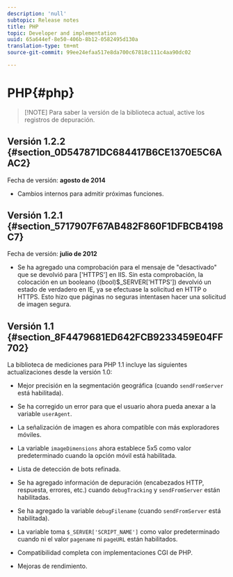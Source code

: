 ```yaml
---
description: 'null'
subtopic: Release notes
title: PHP
topic: Developer and implementation
uuid: 65a644ef-8e50-406b-8b12-0582495d130a
translation-type: tm+mt
source-git-commit: 99ee24efaa517e8da700c67818c111c4aa90dc02

---
```



# PHP{#php}

> [!NOTE] Para saber la versión de la biblioteca actual, active los registros de depuración.

## Versión 1.2.2 {#section_0D547871DC684417B6CE1370E5C6AAC2}

Fecha de versión: **agosto de 2014**

* Cambios internos para admitir próximas funciones.

## Versión 1.2.1 {#section_5717907F67AB482F860F1DFBCB4198C7}

Fecha de versión: **julio de 2012**

* Se ha agregado una comprobación para el mensaje de "desactivado" que se devolvió para ['HTTPS'] en IIS. Sin esta comprobación, la colocación en un booleano ((bool)$_SERVER['HTTPS']) devolvió un estado de verdadero en IE, ya se efectuase la solicitud en HTTP o HTTPS. Esto hizo que páginas no seguras intentasen hacer una solicitud de imagen segura.

## Versión 1.1 {#section_8F4479681ED642FCB9233459E04FF702}

La biblioteca de mediciones para PHP 1.1 incluye las siguientes actualizaciones desde la versión 1.0:

* Mejor precisión en la segmentación geográfica (cuando `sendFromServer` está habilitada).
* Se ha corregido un error para que el usuario ahora pueda anexar a la variable `userAgent`.
* La señalización de imagen es ahora compatible con más exploradores móviles.
* La variable `imageDimensions` ahora establece 5x5 como valor predeterminado cuando la opción móvil está habilitada.
* Lista de detección de bots refinada.
* Se ha agregado información de depuración (encabezados HTTP, respuesta, errores, etc.) cuando `debugTracking` y `sendFromServer` están habilitadas.

* Se ha agregado la variable `debugFilename` (cuando `sendFromServer` está habilitada).

* La variable toma `$_SERVER['SCRIPT_NAME']` como valor predeterminado cuando ni el valor `pagename` ni `pageURL` están habilitados.

* Compatibilidad completa con implementaciones CGI de PHP.
* Mejoras de rendimiento.

